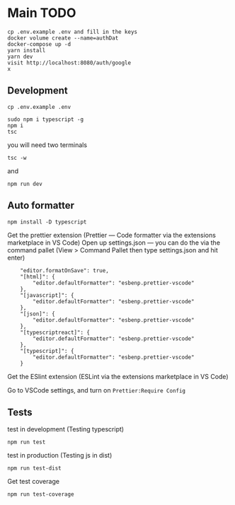 # Main TODO
```
cp .env.example .env and fill in the keys
docker volume create --name=authDat
docker-compose up -d
yarn install
yarn dev
visit http://localhost:8080/auth/google
x
```



## Development

```
cp .env.example .env
```

```
sudo npm i typescript -g
npm i
tsc
```

you will need two terminals

```
tsc -w
```

and

```
npm run dev
```

## Auto formatter

```
npm install -D typescript
```

Get the prettier extension (Prettier — Code formatter via the extensions marketplace in VS Code)
Open up settings.json — you can do the via the command pallet (View > Command Pallet then type settings.json and hit enter)

```
    "editor.formatOnSave": true,
    "[html]": {
        "editor.defaultFormatter": "esbenp.prettier-vscode"
    },
    "[javascript]": {
        "editor.defaultFormatter": "esbenp.prettier-vscode"
    },
    "[json]": {
        "editor.defaultFormatter": "esbenp.prettier-vscode"
    },
    "[typescriptreact]": {
        "editor.defaultFormatter": "esbenp.prettier-vscode"
    },
    "[typescript]": {
        "editor.defaultFormatter": "esbenp.prettier-vscode"
    }
```

Get the ESlint extension (ESLint via the extensions marketplace in VS Code)

Go to VSCode settings, and turn on `Prettier:Require Config`

## Tests

test in development (Testing typescript)

```
npm run test
```

test in production (Testing js in dist)

```
npm run test-dist
```

Get test coverage

```
npm run test-coverage
```
